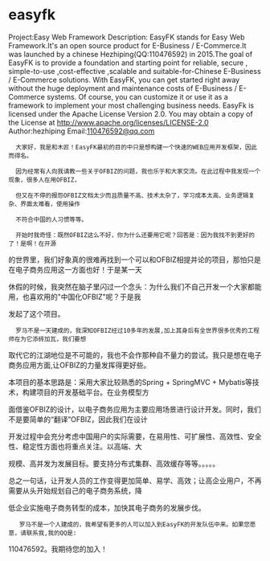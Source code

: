 # easyfk
  Project:Easy Web Framework
  Description:
  EasyFK stands for Easy Web Framework.It's an open source product for E-Business / E-Commerce.It
  was launched by a chinese Hezhiping(QQ:110476592) in 2015.The goal of EasyFK is to  provide a
  foundation and starting point for reliable, secure , simple-to-use ,cost-effective ,scalable
  and suitable-for-Chinese E-Business / E-Commerce solutions. With EasyFK, you can get started
  right away without the huge deployment and maintenance costs of E-Business / E-Commerce systems.
  Of course, you can customize it or use it as a framework to implement your most challenging business needs.
  EasyFk is licensed under the Apache License Version 2.0.  You may obtain a copy of the License at
  http://www.apache.org/licenses/LICENSE-2.0
  Author:hezhiping   Email:110476592@qq.com
  
      大家好，我是和木匠！EasyFK最初的目的中只是想构建一个快速的WEB应用开发框架，因此而得名。
	  
      因为经常有人向我请教一些关于OFBIZ的问题，我也乐于和大家交流。在此过程中我发现一个现象，很多人在用OFBIZ，
	  
	  但又在不停的报怨OFBIZ文档太少而且质量不高、技术太杂了，学习成本太高、业务逻辑复杂、界面太难看，使用操作
	  
	  不符合中国的人习惯等等。
	  
	  开始时我奇怪：既然OFBIZ这么不好，你为什么还要用它呢？回答是：因为我找不到更好的了！是啊！在开源
	  
  的世界里，我们好象真的很难再找到一个可以和OFBIZ相提并论的项目，那怕只是在电子商务应用这一方面也好！于是某一天
  
  休假的时候，我突然在脑子里闪过一个念头：为什么我们不自己开发一个大家都能用，也喜欢用的"中国化OFBIZ"呢？于是我
  
  发起了这个项目。
  
      罗马不是一天建成的，我深知OFBIZ经过10多年的发展,加上其身后有全世界很多优秀的工程师在为它添砖加瓦，我们要想
	  
  取代它的江湖地位是不可能的，我也不会作那种自不量力的尝试。我只是想在电子商务应用方面,让OFBIZ的力量发挥得更好些。
  
  本项目的基本思路是：采用大家比较熟悉的Spring + SpringMVC + Mybatis等技术，构建项目的开发基础平台。在业务模型方
  
  面借鉴OFBIZ的设计，以电子商务应用为主要应用场景进行设计开发。同时，我们不是要简单的“翻译”OFBIZ，因此我们在设计
  
  开发过程中会充分考虑中国用户的实际需要，在易用性、可扩展性、高效性、安全性、稳定性方面也将重点关注。以高端、大
  
  规模、高并发为发展目标。要支持分布式集群、高效缓存等等。。。。。
  
  总之一句话，让开发人员的工作变得更加简单、易学、高效；让高企业用户，不再需要从头开始规划自己的电子商务系统，降
  
  低企业实施电子商务转型的成本，加快其电子商务的发展步伐。
  
       罗马不是一个人建成的，我希望有更多的人可以加入到EasyFK的开发队伍中来。如果您愿意，请联系我,我的QQ是:
	   
  110476592。我期待您的加入！
  
   